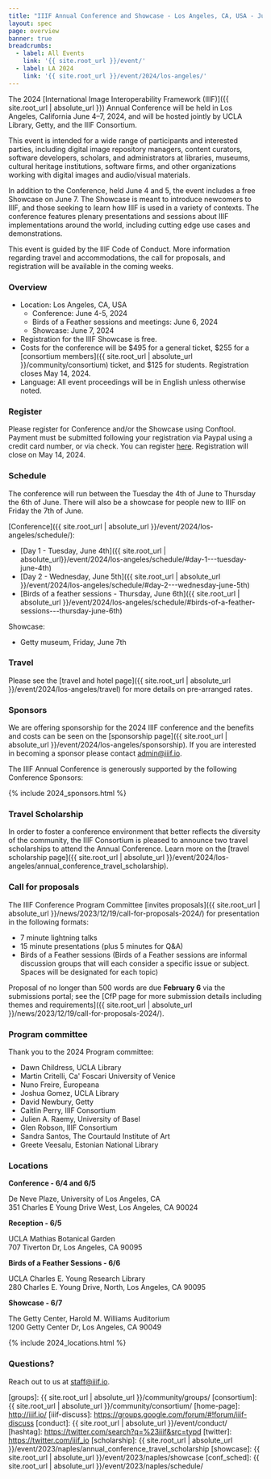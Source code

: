 ```yaml
---
title: "IIIF Annual Conference and Showcase - Los Angeles, CA, USA - June 4-7, 2024"
layout: spec
page: overview
banner: true 
breadcrumbs:
  - label: All Events
    link: '{{ site.root_url }}/event/'
  - label: LA 2024
    link: '{{ site.root_url }}/event/2024/los-angeles/'
---
```



The 2024 [International Image Interoperability Framework (IIIF)]({{ site.root_url | absolute_url }}) Annual Conference will be held in Los Angeles, California June 4–7, 2024, and will be hosted jointly by UCLA Library, Getty, and the IIIF Consortium.

This event is intended for a wide range of participants and interested parties, including digital image repository managers, content curators, software developers, scholars, and administrators at libraries, museums, cultural heritage institutions, software firms, and other organizations working with digital images and audio/visual materials.

In addition to the Conference, held June 4 and 5, the event includes a free Showcase on June 7. The Showcase is meant to introduce newcomers to IIIF, and those seeking to learn how IIIF is used in a variety of contexts. The conference features plenary presentations and sessions about IIIF implementations around the world, including cutting edge use cases and demonstrations. 

This event is guided by the IIIF Code of Conduct. More information regarding travel and accommodations, the call for proposals, and registration will be available in the coming weeks. 

<!-- {% include 2024_hosts.html %} -->

<!-- 


The 2023 [International Image Interoperability Framework (IIIF)]({{ site.root_url | absolute_url }}) Annual Conference will be held in Naples, Italy, June 5–8, 2023, and will be hosted jointly by the [University of Naples Federico II](http://www.international.unina.it/) and the IIIF Consortium.

This event is intended for a wide range of participants and interested parties, including digital image repository managers, content curators, software developers, scholars, and administrators at libraries, museums, cultural heritage institutions, software firms, and other organizations working with digital images and audio/visual materials.

The event includes a free [**showcase**][showcase] meant to introduce newcomers to IIIF, and those seeking to learn how IIIF is used in a variety of contexts. The [**conference**][conf_sched] features plenary presentations and sessions about IIIF implementations around the world, including cutting edge use cases and demonstrations. 

This event is guided by the IIIF [Code of Conduct]({{ site.root_url | absolute_url }}/event/conduct). -->



### **Overview**

* Location: Los Angeles, CA, USA
    * Conference: June 4-5, 2024
    * Birds of a Feather sessions and meetings: June 6, 2024
    * Showcase: June 7, 2024
* Registration for the IIIF Showcase is free.
* Costs for the conference will be $495 for a general ticket, $255 for a [consortium members]({{ site.root_url | absolute_url }}/community/consortium) ticket, and $125 for students. Registration closes May 14, 2024.
* Language: All event proceedings will be in English unless otherwise noted.

### **Register**

Please register for Conference and/or the Showcase using Conftool. Payment must be submitted following your registration via Paypal using a credit card number, or via check. You can register [here](https://www.conftool.org/iiif2024/). Registration will close on May 14, 2024. 

### **Schedule**

The conference will run between the Tuesday the 4th of June to Thursday the 6th of June. There will also be a showcase for people new to IIIF on Friday the 7th of June.

[Conference]({{ site.root_url | absolute_url }}/event/2024/los-angeles/schedule/):
 * [Day 1 - Tuesday, June 4th]({{ site.root_url | absolute_url}}/event/2024/los-angeles/schedule/#day-1---tuesday-june-4th)
 * [Day 2 - Wednesday, June 5th]({{ site.root_url | absolute_url }}/event/2024/los-angeles/schedule/#day-2---wednesday-june-5th)
 * [Birds of a feather sessions - Thursday, June 6th]({{ site.root_url | absolute_url }}/event/2024/los-angeles/schedule/#birds-of-a-feather-sessions---thursday-june-6th)

Showcase:
 * Getty museum, Friday, June 7th


### **Travel**

Please see the [travel and hotel page]({{ site.root_url | absolute_url }}/event/2024/los-angeles/travel) for more details on pre-arranged rates.

### **Sponsors**

We are offering sponsorship for the 2024 IIIF conference and the benefits and costs can be seen on the [sponsorship page]({{ site.root_url | absolute_url }}/event/2024/los-angeles/sponsorship). If you are interested in becoming a sponsor please contact [admin@iiif.io](mailto:admin@iiif.io). 

The IIIF Annual Conference is generously supported by the following Conference Sponsors:

{% include 2024_sponsors.html %} 

### **Travel Scholarship**

In order to foster a conference environment that better reflects the diversity of the community, the IIIF Consortium is pleased to announce two travel scholarships to attend the Annual Conference. Learn more on the [travel scholarship page]({{ site.root_url | absolute_url }}/event/2024/los-angeles/annual_conference_travel_scholarship).

### Call for proposals

The IIIF Conference Program Committee [invites proposals]({{ site.root_url | absolute_url }}/news/2023/12/19/call-for-proposals-2024/) for presentation in the following formats:

* 7 minute lightning talks
* 15 minute presentations (plus 5 minutes for Q&A)
* Birds of a Feather sessions (Birds of a Feather sessions are informal discussion groups that will each consider a specific issue or subject. Spaces will be designated for each topic)

Proposal of no longer than 500 words are due **February 6** via the submissions portal; see the [CfP page for more submission details including themes and requirements]({{ site.root_url | absolute_url }}/news/2023/12/19/call-for-proposals-2024/).

### Program committee

Thank you to the 2024 Program committee:

* Dawn Childress, UCLA Library
* Martin Critelli, Ca' Foscari University of Venice
* Nuno Freire, Europeana
* Joshua Gomez, UCLA Library
* David Newbury, Getty
* Caitlin Perry, IIIF Consortium 
* Julien A. Raemy, University of Basel
* Glen Robson, IIIF Consortium
* Sandra Santos, The Courtauld Institute of Art
* Greete Veesalu, Estonian National Library

### Locations

**Conference - 6/4 and 6/5**

De Neve Plaze, University of Los Angeles, CA<br>
351 Charles E Young Drive West, Los Angeles, CA 90024

**Reception - 6/5**

UCLA Mathias Botanical Garden <br>
707 Tiverton Dr, Los Angeles, CA 90095

**Birds of a Feather Sessions - 6/6**

UCLA Charles E. Young Research Library<br>
280 Charles E. Young Drive, North, Los Angeles, CA 90095

**Showcase - 6/7**

The Getty Center, Harold M. Williams Auditorium<br>
1200 Getty Center Dr, Los Angeles, CA 90049

{% include 2024_locations.html %} 

<!-- ### **Register**

* Please register for Conference and/or the Showcase using Conftool. Payment must be submitted following your registration via Paypal using a credit card number, or via check. You can register [here](https://www.conftool.org/iiif2023/index.php?page=index). Registration will close on May 16, 2023. 

### **Travel**

* Please see the [travel and hotel page]({{ site.root_url | absolute_url }}/event/2023/naples/travel) for more details on pre-arranged rates.

### **Schedule**

* See the [conference schedule page for the current outline schedule]({{ site.root_url | absolute_url }}/event/2023/naples/schedule) for the conference, the showcase page for the [Showcase schedule][showcase], and the [workshops page]({{ site.root_url | absolute_url }}/event/2023/naples/workshops) for the schedule of optional pre-conference workshops.


#### Local planning committee

Thank you to the 2023 local planning committee:

* Gennaro Ferrante
* Serena Picarelli
* Chiara Fusco
* Pierfrancesco Valentini di Castromediano

### **Sponsors**

We are offering sponsorship for the 2023 IIIF conference and the benefits and costs can be seen on the [sponsorship page]({{ site.root_url | absolute_url }}/event/2023/naples/sponsorship). If you are interested in becoming a sponsor please contact [admin@iiif.io](mailto:admin@iiif.io). 

The IIIF Annual Conference is generously supported by the following Conference Sponsors:

{% include 2023_sponsors.html %} 

### Locations

**[Showcase][showcase] - 6/5**

Università degli Studi di Napoli Federico II - Chiesa dei Santi Marcellino e Festo<br>
Largo S. Marcellino, 10, 80138 Napoli NA, Italy

**Workshops - 6/6**

Università degli Studi di Napoli Federico II - Dipartimento di Studi Umanistici<br>
Via Porta di Massa, 1, 80133 Napoli NA, Italy

**[Conference][conf_sched] - 6/7 and 6/8**

Università degli Studi di Napoli Federico II - Scuola Politecnica e delle Scienze di Base - Complesso Napoli Est<br>
Corso Nicolangelo Protopisani, 70, 80146 Napoli NA, Italy

**Reception - 6/7**

Villa Ferretti <br>
Via Castello, 14, 80070 Bacoli NA, Italy

_Buses will take reception attendees from the Conference directly to Villa Ferretti. Following the receptions, buses will return to University Center (Umberto I, 40, 80138 Napoli NA)._

{% include 2023_locations.html %}  -->

### **Questions?**

Reach out to us at staff@iiif.io.


[iiif]: https://iiif.io/
[groups]: {{ site.root_url | absolute_url }}/community/groups/
[consortium]: {{ site.root_url | absolute_url }}/community/consortium/
[home-page]: http://iiif.io/
[iiif-discuss]: https://groups.google.com/forum/#!forum/iiif-discuss
[conduct]: {{ site.root_url | absolute_url }}/event/conduct/
[hashtag]: https://twitter.com/search?q=%23iiif&src=typd
[twitter]: https://twitter.com/iiif_io
[scholarship]:  {{ site.root_url | absolute_url }}/event/2023/naples/annual_conference_travel_scholarship
[showcase]:  {{ site.root_url | absolute_url }}/event/2023/naples/showcase
[conf_sched]: {{ site.root_url | absolute_url }}/event/2023/naples/schedule/

